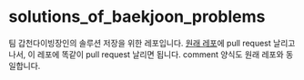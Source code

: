 # solutions_of_baekjoon_problems
팀 갑천다이빙장인의 솔루션 저장을 위한 레포입니다.
[원래 레포](https://github.com/tony9402/solutions_for_baekjoon_problems)에 pull request 날리고 나서, 이 레포에 똑같이 pull request 날리면 됩니다.
comment 양식도 원래 레포와 동일합니다.
